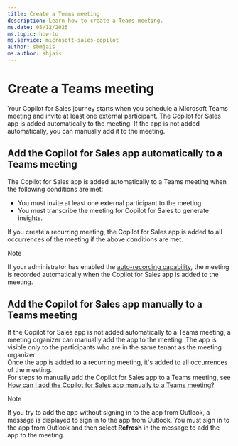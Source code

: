 ```yaml
---
title: Create a Teams meeting
description: Learn how to create a Teams meeting.
ms.date: 05/12/2025
ms.topic: how-to
ms.service: microsoft-sales-copilot
author: sbmjais
ms.author: shjais
---
```


# Create a Teams meeting

Your Copilot for Sales journey starts when you schedule a Microsoft Teams meeting and invite at least one external participant. The Copilot for Sales app is added automatically to the meeting. If the app is not added automatically, you can manually add it to the meeting.

## Add the Copilot for Sales app automatically to a Teams meeting

The Copilot for Sales app is added automatically to a Teams meeting when the following conditions are met:

- You must invite at least one external participant to the meeting.  
- You must transcribe the meeting for Copilot for Sales to generate insights.  

If you create a recurring meeting, the Copilot for Sales app is added to all occurrences of the meeting if the above conditions are met.

> [!NOTE]
> If your administrator has enabled the [auto-recording capability](auto-record-meeting.md), the meeting is recorded automatically when the Copilot for Sales app is added to the meeting.

## Add the Copilot for Sales app manually to a Teams meeting

If the Copilot for Sales app is not added automatically to a Teams meeting, a meeting organizer can manually add the app to the meeting. The app is visible only to the participants who are in the same tenant as the meeting organizer.  
Once the app is added to a recurring meeting, it's added to all occurrences of the meeting.  
For steps to manually add the Copilot for Sales app to a Teams meeting, see [How can I add the Copilot for Sales app manually to a Teams meeting?](sales-copilot-faq.md#how-can-i-add-the-copilot-for-sales-app-manually-to-a-teams-meeting)

> [!NOTE]
> If you try to add the app without signing in to the app from Outlook, a message is displayed to sign in to the app from Outlook. You must sign in to the app from Outlook and then select **Refresh** in the message to add the app to the meeting.